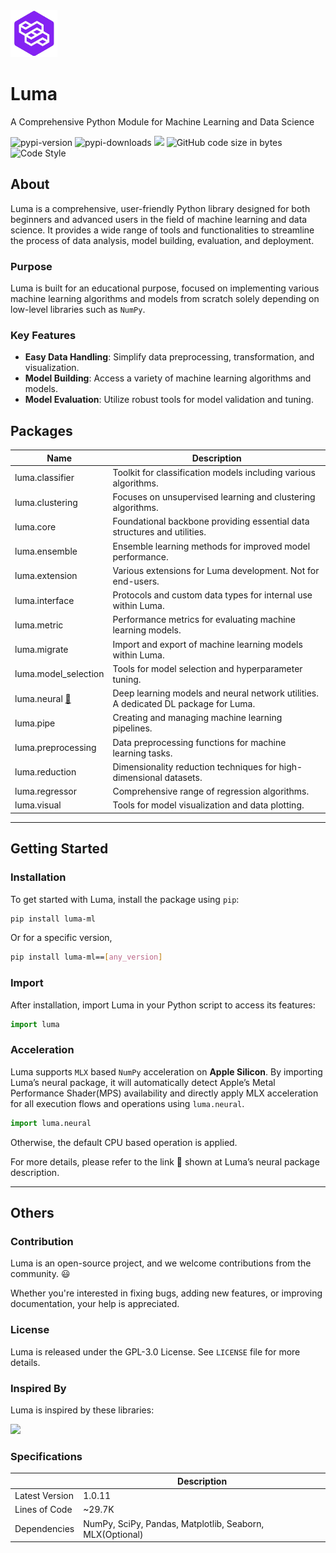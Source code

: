 
<img src="https://github.com/ChanLumerico/luma/raw/main/others/luma.png" alt="logo" width="75" height="75">

# Luma

A Comprehensive Python Module for Machine Learning and Data Science

<img alt="pypi-version" src="https://img.shields.io/pypi/v/luma-ml?logo=python&logoColor=white&color=blue">
<img alt="pypi-downloads" src="https://img.shields.io/pypi/dm/luma-ml">
<img src="https://img.shields.io/badge/total downloads-9.27k-red">
<img alt="GitHub code size in bytes" src="https://img.shields.io/github/languages/code-size/ChanLumerico/luma?color=yellow">
<img alt="Code Style" src="https://img.shields.io/badge/code%20style-black-000000.svg">

## About

Luma is a comprehensive, user-friendly Python library designed for both beginners
and advanced users in the field of machine learning and data science. It provides
a wide range of tools and functionalities to streamline the process of data analysis,
model building, evaluation, and deployment.

### Purpose

Luma is built for an educational purpose, focused on implementing various machine learning algorithms and models from scratch solely depending on low-level libraries such as `NumPy`.

### Key Features

- **Easy Data Handling**: Simplify data preprocessing, transformation, and visualization.
- **Model Building**: Access a variety of machine learning algorithms and models.
- **Model Evaluation**: Utilize robust tools for model validation and tuning.

## Packages

| Name | Description |
| --- | --- |
| luma.classifier | Toolkit for classification models including various algorithms. |
| luma.clustering | Focuses on unsupervised learning and clustering algorithms. |
| luma.core | Foundational backbone providing essential data structures and utilities. |
| luma.ensemble | Ensemble learning methods for improved model performance. |
| luma.extension | Various extensions for Luma development. Not for end-users. |
| luma.interface | Protocols and custom data types for internal use within Luma. |
| luma.metric | Performance metrics for evaluating machine learning models. |
| luma.migrate | Import and export of machine learning models within Luma. |
| luma.model_selection | Tools for model selection and hyperparameter tuning. |
| luma.neural [🔗](https://github.com/ChanLumerico/luma/blob/main/luma/neural/README.md) | Deep learning models and neural network utilities. A dedicated DL package for Luma. |
| luma.pipe | Creating and managing machine learning pipelines. |
| luma.preprocessing | Data preprocessing functions for machine learning tasks. |
| luma.reduction | Dimensionality reduction techniques for high-dimensional datasets. |
| luma.regressor | Comprehensive range of regression algorithms. |
| luma.visual | Tools for model visualization and data plotting. |

---

## Getting Started

### Installation

To get started with Luma, install the package using `pip`:

```bash
pip install luma-ml
```

Or for a specific version,

```bash
pip install luma-ml==[any_version]
```

### Import

After installation, import Luma in your Python script to access its features:

```python
import luma
```

### Acceleration

Luma supports `MLX` based `NumPy` acceleration on **Apple Silicon**. By importing Luma’s neural package, it will automatically detect Apple’s Metal Performance Shader(MPS) availability and directly apply MLX acceleration for all execution flows and operations using `luma.neural`.

```python
import luma.neural
```

Otherwise, the default CPU based operation is applied.

For more details, please refer to the link 🔗 shown at Luma’s neural package description.

---

## Others

### Contribution

Luma is an open-source project, and we welcome contributions from the community. 😃

Whether you're interested in fixing bugs, adding new features, or improving documentation, your help is appreciated.

### License

Luma is released under the GPL-3.0 License. See `LICENSE` file for more details.

### Inspired By

Luma is inspired by these libraries:

<img src="https://skillicons.dev/icons?i=sklearn,pytorch,tensorflow">

### Specifications

| | Description |
| --- | --- |
| Latest Version | 1.0.11 |
| Lines of Code | ~29.7K |
| Dependencies | NumPy, SciPy, Pandas, Matplotlib, Seaborn, MLX(Optional) |
